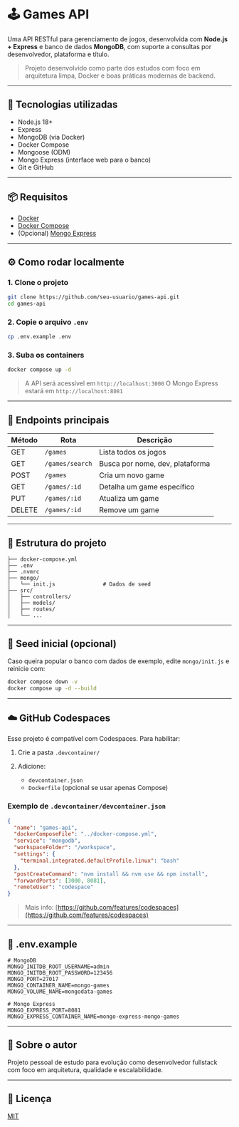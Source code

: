 # 🕹️ Games API

Uma API RESTful para gerenciamento de jogos, desenvolvida com **Node.js + Express** e banco de dados **MongoDB**, com suporte a consultas por desenvolvedor, plataforma e título.

> Projeto desenvolvido como parte dos estudos com foco em arquitetura limpa, Docker e boas práticas modernas de backend.

---

## 🚀 Tecnologias utilizadas

* Node.js 18+
* Express
* MongoDB (via Docker)
* Docker Compose
* Mongoose (ODM)
* Mongo Express (interface web para o banco)
* Git e GitHub

---

## 📦 Requisitos

* [Docker](https://www.docker.com/)
* [Docker Compose](https://docs.docker.com/compose/)
* (Opcional) [Mongo Express](https://hub.docker.com/_/mongo-express)

---

## ⚙️ Como rodar localmente

### 1. Clone o projeto

```bash
git clone https://github.com/seu-usuario/games-api.git
cd games-api
```

### 2. Copie o arquivo `.env`

```bash
cp .env.example .env
```

### 3. Suba os containers

```bash
docker compose up -d
```

> A API será acessível em `http://localhost:3000`
> O Mongo Express estará em `http://localhost:8081`

---

## 🧪 Endpoints principais

| Método | Rota            | Descrição                       |
| ------ | --------------- | ------------------------------- |
| GET    | `/games`        | Lista todos os jogos            |
| GET    | `/games/search` | Busca por nome, dev, plataforma |
| POST   | `/games`        | Cria um novo game               |
| GET    | `/games/:id`    | Detalha um game específico      |
| PUT    | `/games/:id`    | Atualiza um game                |
| DELETE | `/games/:id`    | Remove um game                  |

---

## 📂 Estrutura do projeto

```
├── docker-compose.yml
├── .env
├── .nvmrc
├── mongo/
│   └── init.js               # Dados de seed
├── src/
│   ├── controllers/
│   ├── models/
│   ├── routes/
│   └── ...
```

---

## 💾 Seed inicial (opcional)

Caso queira popular o banco com dados de exemplo, edite `mongo/init.js` e reinicie com:

```bash
docker compose down -v
docker compose up -d --build
```

---

## ☁️ GitHub Codespaces

Esse projeto é compatível com Codespaces. Para habilitar:

1. Crie a pasta `.devcontainer/`
2. Adicione:

    * `devcontainer.json`
    * `Dockerfile` (opcional se usar apenas Compose)

### Exemplo de `.devcontainer/devcontainer.json`

```json
{
  "name": "games-api",
  "dockerComposeFile": "../docker-compose.yml",
  "service": "mongodb",
  "workspaceFolder": "/workspace",
  "settings": {
    "terminal.integrated.defaultProfile.linux": "bash"
  },
  "postCreateCommand": "nvm install && nvm use && npm install",
  "forwardPorts": [3000, 8081],
  "remoteUser": "codespace"
}
```

> Mais info: [https://github.com/features/codespaces](https://github.com/features/codespaces)

---

## 📄 .env.example

```env
# MongoDB
MONGO_INITDB_ROOT_USERNAME=admin
MONGO_INITDB_ROOT_PASSWORD=123456
MONGO_PORT=27017
MONGO_CONTAINER_NAME=mongo-games
MONGO_VOLUME_NAME=mongodata-games

# Mongo Express
MONGO_EXPRESS_PORT=8081
MONGO_EXPRESS_CONTAINER_NAME=mongo-express-mongo-games
```

---

## 🧠 Sobre o autor

Projeto pessoal de estudo para evolução como desenvolvedor fullstack com foco em arquitetura, qualidade e escalabilidade.

---

## 🪪 Licença

[MIT](LICENSE)

